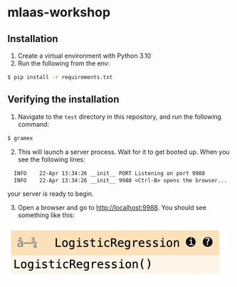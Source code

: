 # mlaas-workshop

## Installation

1. Create a virtual environment with Python 3.10
2. Run the following from the env:
  ```cmd
  $ pip install -r requirements.txt
  ```

## Verifying the installation

1. Navigate to the `test` directory in this repository, and run the following command:
  ```cmd
  $ gramex
  ```
2. This will launch a server process. Wait for it to get booted up. When you see the following lines:

  ```
    INFO    22-Apr 13:34:26 __init__ PORT Listening on port 9988
    INFO    22-Apr 13:34:26 __init__ 9988 <Ctrl-B> opens the browser...

  ```
  your server is ready to begin.

3. Open a browser and go to [http://localhost:9988](http://localhost:9988). You should see something like this:

![](assets/screen.png)
